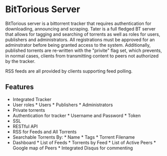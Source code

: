 BitTorious Server
=====

BitTorious server is a bittorrent tracker that requires authentication for downloading, announcing and scraping.  Tater is a full fledged BT server that allows for tagging and searching of torrents as well as roles for users, publishers and administrators. All registrations must be approved for an adminstrator before being granted access to the system. Additionally, published torrents are re-written with the "privite" flag set, which prevents, in normal cases, clients from transmitting content to peers not authorized by the tracker.

RSS feeds are all provided by clients supporting feed polling. 

Features
--------
*    Integrated Tracker
*    User roles
    *    Users
    *    Publishers
    *    Administrators
*    Private torrents
*    Authentication for tracker
    *    Username and Password
    *    Token
*    SSL
*    RESTful API
*    RSS for Feeds and All Torrents
*    Searchable Torrents By:
    *    Name
    *    Tags
    *    Torrent Filename
*    Dashboard
    *    List of Feeds
    *    Torrents by Feed
    *    List of Active Peers
    *    Google map of Peers
    *    Integrated Disqus for commenting